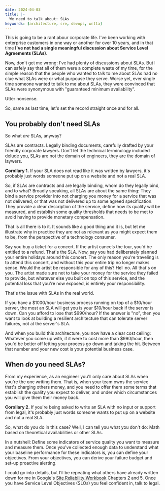 ```yaml
---
date: 2024-04-03
title: |-
  We need to talk about: SLAs
keywords: [architecture, sre, devops, wntta]
---
```

This is going to be a rant abour corporate life. I've been working with enterprise customers in one way or another for over 10 years, and in that time **I've not had a single meaningful discussion about Service Level Agreements (SLAs)**.

Now, don't get me wrong: I've had plenty of discussions about SLAs. But I can safely say that all of them were a complete waste of my time, for the simple reason that the people who wanted to talk to me about SLAs had no clue what SLAs were or what purpouse they serve. Worse yet, ever single time someone wanted to talk to me about SLAs, they were convinced that SLAs were synonymous with "guaranteed minimum availability".

Utter nonsense.

So, same as last time, let's set the record straight once and for all.

## You probably don't need SLAs

So what _are_ SLAs, anyway?

SLAs are contracts. Legally binding documents, carefully drafted by your friendly corporate lawyers. Don't let the technical terminology included delude you, SLAs are not the domain of engineers, they are the domain of laywers.

**Corollary 1.** If your SLA does not read like it was written by lawyers, it's probably just words someone put up on a website and not a real SLA.

So, if SLAs are contracts and are legally binding, whom do they legally bind, and to what? Broadly speaking, all SLAs are about the same thing: They bind a service provider into not charging you money for a service that was not delivered, or that was not delivered up to some agreed specification. They provide a clear description of the service, define how its quality will be measured, and establish some quality thresholds that needs to be met to avoid having to provide monetary compensation.

That is all there is to it. It sounds like a good thing and it is, but let me illustrate why in practice they are not as relevant as you might expect them to be, from the perspective of a technology consumer.

Say you buy a ticket for a concert. If the artist cancels the tour, you'd be entitled to a refund. That's the SLA. Now, say you had deliberately planned your entire holidays around this concert. The only reason you're traveling is to attend this concert, and without this your entire trip no longer makes sense. Would the artist be responsible for any of this? Hell no. All that's on you. The artist made sure not to take your money for the service they failed to provide, but whatever else you built on top of this service, and the potential loss that you're now exposed, is entirely your responsibility.

That's the issue with SLAs in the real world.

If you have a $1000/hour business process running on top of a $10/hour server, the most an SLA will get you is your $10/hour back if the server is down. Can you afford to lose that $990/hour? If the answer is "no", then you want to look at building a resilient architecture that can tolerate server failures, not at the server's SLA.

And when you build this architecture, you now have a clear cost ceiling: Whatever you come up with, if it were to cost more than $990/hour, then you'd be better off letting your process go down and taking the hit. Between that number and your new cost is your potential business case.

## When _do_ you need SLAs?

From my experience, as an engineer you'll only care about SLAs when you're the one writing them. That is, when your team owns the service that's charging others money, and you need to offer them some terms that establish the quality you expect to deliver, and under which circumstances you will give them their money back.

**Corollary 2.** If you're being asked to write an SLA with no input or support from legal, it's probably just words someone wants to put up on a website and not a real SLA.

So, what do you do in this case? Well, I can tell you what you don't do: Math based on theoretical availabilities or other SLAs.

In a nutshell: Define some indicators of service quality you want to measure and measure them. Once you've collected enough data to understand what your baseline performance for these indicators is, you can define your objectives. From your objectives, you can derive your failure budget and set-up proactive alerting.

I could go into details, but I'll be repeating what others have already written down for me in Google's [Site Reliability Workbook](https://sre.google/workbook/table-of-contents/) Chapters 2 and 5. Once you have Service Level Objectives (SLOs) you feel confident in, talk to legal. 